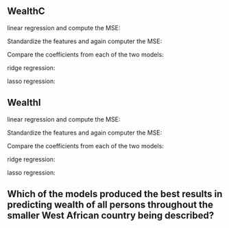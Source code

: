 ## WealthC ##

linear regression and compute the MSE:

Standardize the features and again computer the MSE:

Compare the coefficients from each of the two models:

ridge regression:

lasso regression:

## WealthI ##

linear regression and compute the MSE:

Standardize the features and again computer the MSE:

Compare the coefficients from each of the two models:

ridge regression:

lasso regression:

## Which of the models produced the best results in predicting wealth of all persons throughout the smaller West African country being described? ##
